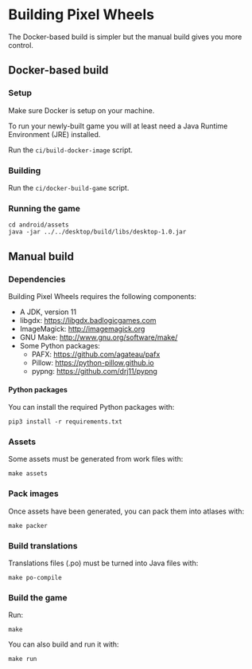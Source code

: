 # Building Pixel Wheels

The Docker-based build is simpler but the manual build gives you more control.

## Docker-based build

### Setup

Make sure Docker is setup on your machine.

To run your newly-built game you will at least need a Java Runtime Environment (JRE) installed.

Run the `ci/build-docker-image` script.

### Building

Run the `ci/docker-build-game` script.

### Running the game

```
cd android/assets
java -jar ../../desktop/build/libs/desktop-1.0.jar
```

## Manual build

### Dependencies

Building Pixel Wheels requires the following components:

- A JDK, version 11
- libgdx: <https://libgdx.badlogicgames.com>
- ImageMagick: <http://imagemagick.org>
- GNU Make: <http://www.gnu.org/software/make/>
- Some Python packages:
    - PAFX: <https://github.com/agateau/pafx>
    - Pillow: <https://python-pillow.github.io>
    - pypng: <https://github.com/drj11/pypng>

#### Python packages

You can install the required Python packages with:

    pip3 install -r requirements.txt

### Assets

Some assets must be generated from work files with:

    make assets

### Pack images

Once assets have been generated, you can pack them into atlases with:

    make packer

### Build translations

Translations files (.po) must be turned into Java files with:

    make po-compile

### Build the game

Run:

    make

You can also build and run it with:

    make run
